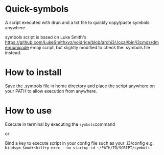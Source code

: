 # Quick-symbols
A script executed with drun and a txt file to quickly copy/paste symbols anywhere

symbols script is based on Luke Smith's https://github.com/LukeSmithxyz/voidrice/blob/archi3/.local/bin/i3cmds/dmenuunicode emoji script, but slightly modified to check the .symbols file instead. 

# How to install
Save the .symbols file in home directory and place the script anywhere on your PATH to allow execution from anywhere.

# How to use
Execute in terminal by executing the `symbols`command

or 

Bind a key to execute script in your config file such as your .i3/config 
e.g. `bindsym $mod+shift+p exec --no-startup-id ~/PATH/TO/SCRIPT/symbols`
